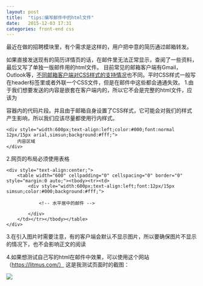 ```yaml
---
layout: post
title:  "tips:编写邮件中的html文件"
date:   2015-12-03 17:31
categories: front-end css
---
```


最近在做的招聘模块里，有个需求是这样的，用户把中意的简历通过邮箱转发。

如果直接发送现有的简历详情页的话，在邮件里无法正常显示，查阅了一些资料，最后又写了单独一版邮件用的html文件。
目前常见的邮箱客户端有Gmail，Outlook等，[不同邮箱客户端对CSS样式的支持情况](https://www.campaignmonitor.com/css/)也不同。平时CSS样式一般写在header标签里或者外联一个CSS文件，但是在邮件中这些都会通通失效。
1.由于我们想要发送的内容是嵌套在客户端内的，所以它不会是完整的html文件，应该为<div>容器内的代码片段。并且由于邮箱自身设置了CSS样式，它可能会对我们的样式产生影响，所以我们应该尽量都使用行内样式。

<!--more-->

```
<div style="width:600px;text-align:left;color:#000;font:normal 12px/15px arial,simsun;background:#fff;">
    内容区域
</div>
```

2.网页的布局必须使用表格

```
<div style="text-align:center;">
    <table width="600" cellpadding="0" cellspacing="0" border="0" style="margin:0 auto;"><tbody><tr><td>
        <div style="width:600px;text-align:left;font:12px/15px simsun;color:#000;background:#fff;">

            <!-- 水平居中的邮件 -->

        </div>
    </td></tr></tbody></table>
</div>
```

3.在引入图片时需要注意，有的客户端会默认不显示图片，所以要确保图片不显示的情况下，也不会影响正文的阅读

4.如果想测试自己写的html在邮件中效果，可以使用这个网站（https://litmus.com/）
这是我测试页面时的截图：

![](http://o7ts2uaks.bkt.clouddn.com/QQ%E5%9B%BE%E7%89%8720151202143934.png)